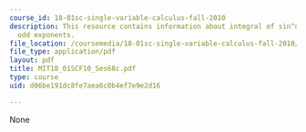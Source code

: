 ```yaml
---
course_id: 18-01sc-single-variable-calculus-fall-2010
description: This resource contains information about integral of sin^n(x) cos^m(x),
  odd exponents.
file_location: /coursemedia/18-01sc-single-variable-calculus-fall-2010/d06be191dc8fe7aea6c0b4ef7e9e2d16_MIT18_01SCF10_Ses68c.pdf
file_type: application/pdf
layout: pdf
title: MIT18_01SCF10_Ses68c.pdf
type: course
uid: d06be191dc8fe7aea6c0b4ef7e9e2d16

---
```

None